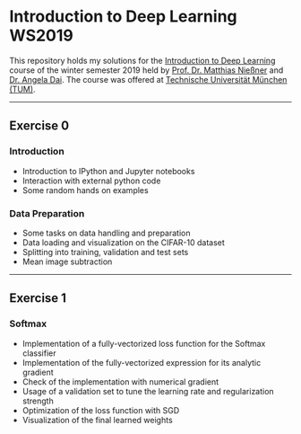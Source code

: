 # Introduction to Deep Learning WS2019
This repository holds my solutions for the [Introduction to Deep Learning](https://niessner.github.io/I2DL/) course of the winter semester 2019 held by [Prof. Dr. Matthias Nießner](https://www.niessnerlab.org/members/matthias_niessner/profile.html) and [Dr. Angela Dai](https://angeladai.github.io/). The course was offered at [Technische Universität München (TUM)](https://www.tum.de/).

***

## Exercise 0
### Introduction
- Introduction to IPython and Jupyter notebooks
- Interaction with external python code
- Some random hands on examples

### Data Preparation
- Some tasks on data handling and preparation
- Data loading and visualization on the CIFAR-10 dataset
- Splitting into training, validation and test sets
- Mean image subtraction

***

## Exercise 1
### Softmax
- Implementation of a fully-vectorized loss function for the Softmax classifier
- Implementation of the fully-vectorized expression for its analytic gradient
- Check of the implementation with numerical gradient
- Usage of a validation set to tune the learning rate and regularization strength
- Optimization of the loss function with SGD
- Visualization of the final learned weights

